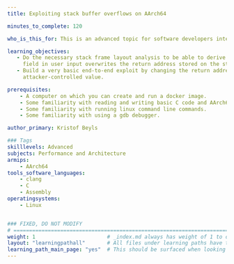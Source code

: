 ```yaml
---
title: Exploiting stack buffer overflows on AArch64

minutes_to_complete: 120

who_is_this_for: This is an advanced topic for software developers interested in understanding the basics of how memory vulnerability-based exploits work on AArch64.

learning_objectives: 
   - Do the necessary stack frame layout analysis to be able to derive which
     field in user input overwrites the return address stored on the stack.
   - Build a very basic end-to-end exploit by changing the return address to an
     attacker-controlled value.

prerequisites:
    - A computer on which you can create and run a docker image.
    - Some familiarity with reading and writing basic C code and AArch64 assembly code.
    - Some familiarity with running linux command line commands.
    - Some familiarity with using a gdb debugger.

author_primary: Kristof Beyls

### Tags
skilllevels: Advanced
subjects: Performance and Architecture
armips:
    - AArch64
tools_software_languages:
    - clang
    - C
    - Assembly
operatingsystems:
    - Linux


### FIXED, DO NOT MODIFY
# ================================================================================
weight: 1                       # _index.md always has weight of 1 to order correctly
layout: "learningpathall"       # All files under learning paths have this same wrapper
learning_path_main_page: "yes"  # This should be surfaced when looking for related content. Only set for _index.md of learning path content.
---
```

